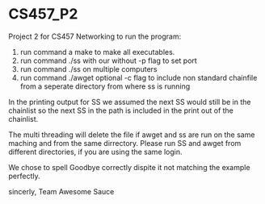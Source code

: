 
# CS457_P2
Project 2 for CS457 Networking
to run the program:
1. run command a make to make all executables.
2. run command ./ss with our without -p flag to set port
3. run command ./ss on multiple computers
4. run command ./awget <url> optional -c flag to include non standard chainfile  from a seperate directory from where ss is running

In the printing output for SS we assumed the next SS would still be in the chainlist so the next SS in the path is included in the print out of the chainlist.

The multi threading will delete the file if awget and ss are run on the same maching and from the same dirrectory.  Please run SS and awget from different directories, if you are using the same login.  

We chose to spell Goodbye correctly dispite it not matching the example perfectly.

sincerly, 
   Team Awesome Sauce

